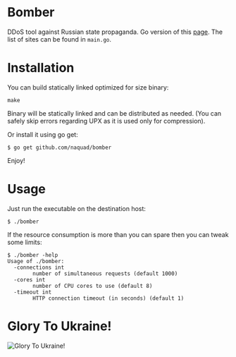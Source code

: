 # Bomber

DDoS tool against Russian state propaganda.
Go version of this [page](https://omega1900.github.io/stop-russian-desinformation/).
The list of sites can be found in `main.go`.

# Installation

You can build statically linked optimized for size binary:

```
make
```

Binary will be statically linked and can be distributed as needed.
(You can safely skip errors regarding UPX as it is used only for compression).

Or install it using go get:

```
$ go get github.com/naquad/bomber
```

Enjoy!

# Usage

Just run the executable on the destination host:
```
$ ./bomber
```

If the resource consumption is more than you can spare then you can tweak some limits:
```
$ ./bomber -help
Usage of ./bomber:
  -connections int
    	number of simultaneous requests (default 1000)
  -cores int
    	number of CPU cores to use (default 8)
  -timeout int
    	HTTP connection timeout (in seconds) (default 1)
```

# Glory To Ukraine!

![Glory To Ukraine!](https://imgur.com/40DRyRQ.png)
